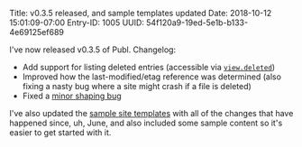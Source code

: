 Title: v0.3.5 released, and sample templates updated
Date: 2018-10-12 15:01:09-07:00
Entry-ID: 1005
UUID: 54f120a9-19ed-5e1b-b133-4e69125ef689

I've now released v0.3.5 of Publ. Changelog:

* Add support for listing deleted entries (accessible via [`view.deleted`](/api/view))
* Improved how the last-modified/etag reference was determined (also fixing a nasty bug where a site might crash if a file is deleted)
* Fixed a [minor shaping bug](https://github.com/PlaidWeb/Publ/issues/132)

I've also updated the [sample site templates](https://github.com/PlaidWeb/Publ-sample-templates) with all of the changes that have happened since, uh, June, and also included some sample content so it's easier to get started with it.
